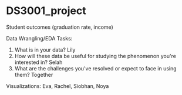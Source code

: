 # DS3001_project

Student outcomes (graduation rate, income)


Data Wrangling/EDA Tasks: 

1. What is in your data? Lily
2. How will these data be useful for studying the phenomenon you're interested in? Selah
3. What are the challenges you've resolved or expect to face in using them? Together
   
Visualizations: Eva, Rachel, Siobhan, Noya
